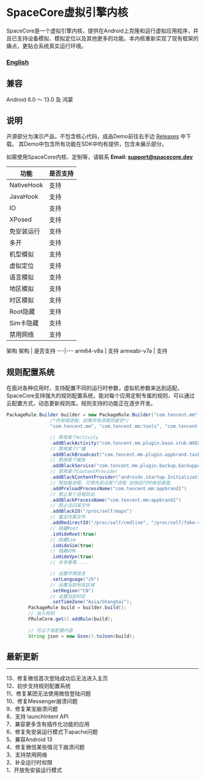 
# SpaceCore虚拟引擎内核  
  
SpaceCore是一个虚拟引擎内核，提供在Android上克隆和运行虚拟应用程序，并且已支持设备模拟、模拟定位以及其他更多的功能。本内核重新实现了现有框架的痛点，更贴合系统真实运行环境。

### [English](README_EN.md)

## 兼容
Android 6.0 ～ 13.0 及 鸿蒙

## 说明
开源部分为演示产品，不包含核心代码，成品Demo前往右手边 [Releases](https://github.com/FSpaceCore/SpaceCore/releases) 中下载。
其Demo中包含所有功能在SDK中均有提供，包含未展示部分。

如需使用SpaceCore内核、定制等，请联系 **Email: support@spacecore.dev**

功能 | 是否支持
---|---
NativeHook | 支持
JavaHook | 支持
IO | 支持
XPosed | 支持
免安装运行 | 支持
多开 | 支持
机型模拟 | 支持
虚拟定位 | 支持
语言模拟 | 支持
地区模拟 | 支持
时区模拟 | 支持
Root隐藏 | 支持
Sim卡隐藏 | 支持
禁用网络 | 支持

架构
架构 | 是否支持
---|---
arm64-v8a | 支持
armeabi-v7a | 支持

## 规则配置系统
在面对各种应用时，支持配置不同的运行时参数，虚拟机参数来达到适配，SpaceCore支持强大的规则配置系统，能对每个应用定制专属的规则，可以通过云配置方式，动态更新规则库。规则支持的功能正在逐步开发。

```java
PackageRule.Builder builder = new PackageRule.Builder("com.tencent.mm",
                /*作用域进程，如果所有进程则留空*/
                "com.tencent.mm", "com.tencent.mm:tools", "com.tencent.mm:appbrand1", "com.tencent.mm:appbrand2")

                // 禁用某个Activity
                .addBlackActivity("com.tencent.mm.plugin.base.stub.WXEntryActivity")
                // 禁用某个广播
                .addBlackBroadcast("com.tencent.mm.plugin.appbrand.task.AppBrandTaskPreloadReceiver")
                // 禁用某个服务
                .addBlackService("com.tencent.mm.plugin.backup.backuppcmodel.BackupPcService")
                // 禁用某个ContentProvider
                .addBlackContentProvider("androidx.startup.InitializationProvider")
                // 预加载进程，可预先启动某个进程 加快运行时体验速度。
                .addPreloadProcessName("com.tencent.mm:appbrand1")
                // 禁止某个进程启动
                .addBlackProcessName("com.tencent.mm:appbrand2")
                // 禁止访问某文件
                .addBlackIO("/proc/self/maps")
                // 重定向某文件
                .addRedirectIO("/proc/self/cmdline", "/proc/self/fake-cmdline")
                // 隐藏Root
                .isHideRoot(true)
                // 隐藏Sim
                .isHideSim(true)
                // 隐藏VPN
                .isHideVpn(true)
                // 许多等等....

                // 设置环境语言
                .setLanguage("zh")
                // 设置当前所在区域
                .setRegion("CN")
                // 设置当前时区
                .setTimeZone("Asia/Shanghai");
        PackageRule build = builder.build();
        // 加入规则
        FRuleCore.get().addRule(build);
        
        // 可云下发配置内容
        String json = new Gson().toJson(build);
```

## 最新更新
------
13、修复微信首次登陆成功后无法进入主页<br/>
12、初步支持规则配置系统<br/>
11、修复某团无法使用微信登陆问题<br/>
10、修复Messenger崩溃问题<br/>
9、修复某宝崩溃问题<br/>
8、支持 launchIntent API<br/>
7、兼容更多含有插件化功能的应用<br/>
6、修复免安装运行模式下apache问题<br/>
5、兼容Android 13<br/>
4、修复微信某些情况下崩溃问题<br/>
3、支持禁用网络<br/>
2、补全运行时权限<br/>
1、开放免安装运行模式<br/>
